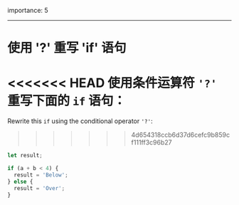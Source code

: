 importance: 5

---

# 使用 '?' 重写 'if' 语句

<<<<<<< HEAD
使用条件运算符 `'?'` 重写下面的 `if` 语句：
=======
Rewrite this `if` using the conditional operator `'?'`:
>>>>>>> 4d654318ccb6d37d6cefc9b859cf111ff3c96b27

```js
let result;

if (a + b < 4) {
  result = 'Below';
} else {
  result = 'Over';
}
```
